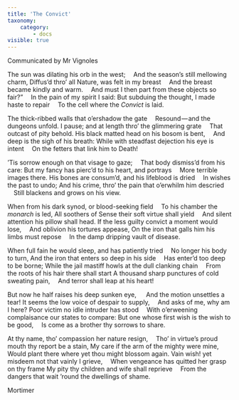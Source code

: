 ```yaml
---
title: 'The Convict'
taxonomy:
    category:
        - docs
visible: true
---
```


<div class="author">Communicated by Mr Vignoles</div>

The sun was dilating his orb in the west;
&emsp;And the season’s still mellowing charm,
Diffus’d thro’ all Nature, was felt in my breast
&emsp;And the breast became kindly and warm.
&emsp;And must I then part from these objects so fair?”
&emsp;In the pain of my spirit I said:
But subduing the thought, I made haste to repair
&emsp;To the cell where the *Convict* is laid.

The thick-ribbed walls that o’ershadow the gate
&emsp;Resound — and the dungeons unfold.
I pause; and at length thro’ the glimmering grate
&emsp;That outcast of pity behold.
His black matted head on his bosom is bent,
&emsp;And deep is the sigh of his breath:
While with steadfast dejection his eye is intent
&emsp;On the fetters that link him to Death!

’Tis sorrow enough on that visage to gaze;
&emsp;That body dismiss’d from his care:
But my fancy has pierc’d to his heart, and portrays
&emsp;More terrible images there.
His bones are consum’d, and his lifeblood is dried
&emsp;In wishes the past to undo;
And his crime, thro’ the pain that o’erwhilm him descried
&emsp;Still blackens and grows on his view.

When from his dark synod, or blood-seeking field
&emsp;To his chamber the *monarch* is led,
All soothers of Sense their soft virtue shall yield
&emsp;And silent attention his pillow shall head.
If the less guilty convict a moment would lose,
&emsp;And oblivion his tortures appease,
On the iron that galls him his limbs must repose
&emsp;In the damp dripping vault of disease.

When full fain he would sleep, and has patiently tried
&emsp;No longer his body to turn,
And the iron that enters so deep in his side
&emsp;Has enter’d too deep to be borne;
While the jail mastiff howls at the dull clanking chain
&emsp;From the roots of his hair there shall start
A thousand sharp punctures of cold sweating pain,
&emsp;And terror shall leap at his heart!

But now he half raises his deep sunken eye,
&emsp; And the motion unsettles a tear!
It seems the low voice of despair to supply,
&emsp;And asks of me, why am I here?
Poor victim no idle intruder has stood
&emsp;With o’erweening complaisance our states to compare:
But one whose first wish is the wish to be good,
&emsp;Is come as a brother thy sorrows to share.

At thy name, tho’ compassion her nature resign,
&emsp;Tho’ in virtue’s proud mouth thy report be a stain,
My care if the arm of the mighty were mine,
&emsp;Would plant there where yet thou might blossom again.
Vain wish! yet misdeem not that vainly I grieve,
&emsp;When vengeance has quitted her grasp on thy frame
My pity thy children and wife shall reprieve
&emsp;From the dangers that wait ’round the dwellings of shame.

Mortimer